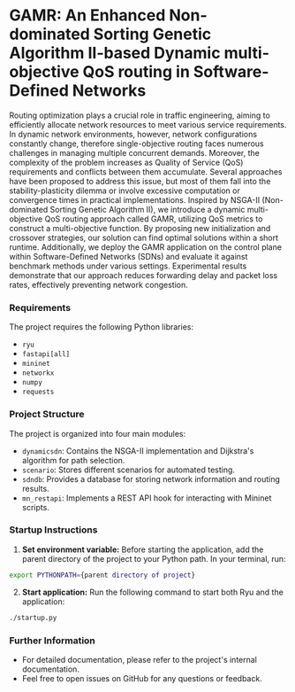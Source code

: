 # GAMR: An Enhanced Non-dominated Sorting Genetic Algorithm II-based Dynamic multi-objective QoS routing in Software-Defined Networks
Routing optimization plays a crucial role in traffic engineering, aiming to efficiently allocate network resources to meet various service requirements. In dynamic network environments, however, network configurations constantly change, therefore single-objective routing faces numerous challenges in managing multiple concurrent demands. Moreover, the complexity of the problem increases as Quality of Service (QoS) requirements and conflicts between them accumulate. Several approaches have been proposed to address this issue, but most of them fall into the stability-plasticity dilemma or involve excessive computation or convergence times in practical implementations. Inspired by NSGA-II (Non-dominated Sorting Genetic Algorithm II), we introduce a dynamic multi-objective QoS routing approach called GAMR, utilizing QoS metrics to construct a multi-objective function. By proposing new initialization and crossover strategies, our solution can find optimal solutions within a short runtime. Additionally, we deploy the GAMR application on the control plane within Software-Defined Networks (SDNs) and evaluate it against benchmark methods under various settings. Experimental results demonstrate that our approach reduces forwarding delay and packet loss rates, effectively preventing network congestion.

### Requirements

The project requires the following Python libraries:

* `ryu`
* `fastapi[all]`
* `mininet`
* `networkx`
* `numpy`
* `requests`

### Project Structure

The project is organized into four main modules:

* `dynamicsdn`: Contains the NSGA-II implementation and Dijkstra's algorithm for path selection.
* `scenario`: Stores different scenarios for automated testing.
* `sdndb`: Provides a database for storing network information and routing results.
* `mn_restapi`: Implements a REST API hook for interacting with Mininet scripts.

### Startup Instructions

1. **Set environment variable:** Before starting the application, add the parent directory of the project to your Python path. In your terminal, run:

```bash
export PYTHONPATH={parent directory of project}
```

2. **Start application:** Run the following command to start both Ryu and the application:

```bash
./startup.py
```

### Further Information

* For detailed documentation, please refer to the project's internal documentation.
* Feel free to open issues on GitHub for any questions or feedback.
